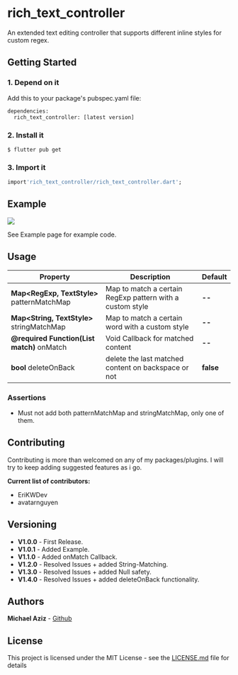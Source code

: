 # rich_text_controller

An extended text editing controller that supports different inline styles for custom regex.

## Getting Started

### 1. Depend on it

Add this to your package's pubspec.yaml file:

```
dependencies:
  rich_text_controller: [latest version]
```

### 2. Install it

```
$ flutter pub get
```

### 3. Import it

```dart
import'rich_text_controller/rich_text_controller.dart';
```

## Example

![](lib/demo.gif)

See Example page for example code.

## Usage

| Property                                           | Description                                               | Default   |
| -------------------------------------------------- | --------------------------------------------------------- | --------- |
| **Map<RegExp, TextStyle>** patternMatchMap         | Map to match a certain RegExp pattern with a custom style | **--**    |
| **Map<String, TextStyle>** stringMatchMap          | Map to match a certain word with a custom style           | **--**    |
| **@required Function(List<String> match)** onMatch | Void Callback for matched content                         | **--**    |
| **bool** deleteOnBack                              | delete the last matched content on backspace or not       | **false** |

### Assertions

- Must not add both patternMatchMap and stringMatchMap, only one of them.

## Contributing

Contributing is more than welcomed on any of my packages/plugins.
I will try to keep adding suggested features as i go.

**Current list of contributors:**

- EriKWDev
- avatarnguyen

## Versioning

- **V1.0.0** - First Release.
- **V1.0.1** - Added Example.
- **V1.1.0** - Added onMatch Callback.
- **V1.2.0** - Resolved Issues + added String-Matching.
- **V1.3.0** - Resolved Issues + added Null safety.
- **V1.4.0** - Resolved Issues + added deleteOnBack functionality.

## Authors

**Michael Aziz** - [Github](https://github.com/micwaziz)

## License

This project is licensed under the MIT License - see the [LICENSE.md](LICENSE.md) file for details
